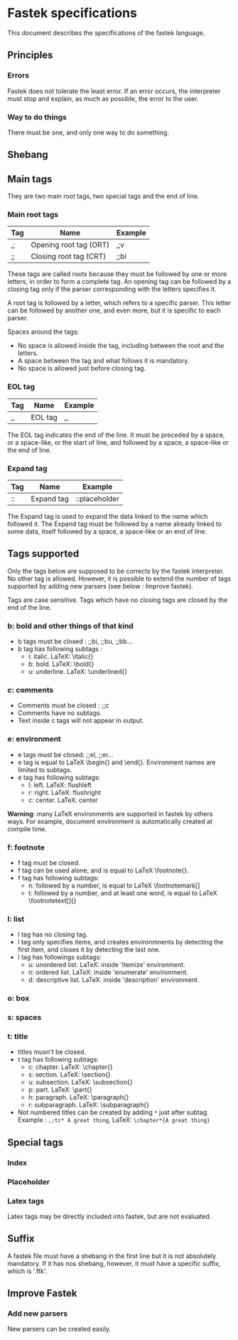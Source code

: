 # Fastek specifications
This document describes the specifications of the fastek language.
## Principles
### Errors
Fastek does not tolerate the least error. If an error occurs, the interpreter must stop and explain, as much as possible, the error to the user.
### Way to do things
There must be one, and only one way to do something.
## Shebang

## Main tags
They are two main root tags, two special tags and the end of line.
### Main root tags
Tag|Name|Example
---|-----|-------
,;|Opening root tag (ORT)|,;v
;;|Closing root tag (CRT)|;;bi


These tags are called roots because they must be followed by one or more letters, in order to form a complete tag. An opening tag can be followed by a closing tag only if the parser corresponding with the letters specifies it.


A root tag is followed by a letter, which refers to a specific parser. This letter can be followed by another one, and even more, but it is specific to each parser.

Spaces around the tags: 
* No space is allowed inside the tag, including between the root and the letters.
* A space between the tag and what follows it is mandatory.
* No space is allowed just before closing tag.
### EOL tag
Tag|Name|Example
---|-----|-------
,,|EOL tag|,,


The EOL tag indicates the end of the line. It must be preceded by a space, or a space-like, or the start of line, and followed by a space, a space-like or the end of line.

### Expand tag
Tag|Name|Example
---|-----|-------
::|Expand tag|::placeholder


The Expand tag is used to expand the data linked to the name which followed it. The Expand tag must be followed by a name already linked to some data, itself followed by a space, a space-like or an end of line.

## Tags supported
Only the tags below are supposed to be corrects by the fastek interpreter. No other tag is allowed. However, it is possible to extend the number of tags supported by adding new parsers (see below : Improve fastek).


Tags are case sensitive. Tags which have no closing tags are closed by the end of the line.
### b: bold and other things of that kind
* b tags must be closed : ;;bi, ;;bu, ;;bb...
* b tag has following subtags :
  * i: italic. LaTeX: \italic{}
  * b: bold. LaTeX: \bold{}
  * u: underline. LaTeX: \underlined{}
### c: comments
* Comments must be closed : ;;c
* Comments have no subtags.
* Text inside c tags will not appear in output.
### e: environment
* e tags must be closed: ;;el, ;;er...
* e tag is equal to LaTeX \begin{} and \end{}. Environment names are limited to subtags.
* e tag has following subtags:
  * l: left. LaTeX: flushleft
  * r: right. LaTeX: flushright
  * c: center. LaTeX: center


**Warning**: many LaTeX environments are supported in fastek by others ways. For example, document environment is automatically created at compile time.
### f: footnote
* f tag must be closed.
* f tag can be used alone, and is equal to LaTeX \footnote{}.
* f tag has following subtags:
  * n: followed by a number, is equal to LaTeX \footnotemark[]
  * t: followed by a number, and at least one word, is equal to LaTeX \footnotetext[]{}
### l: list
* l tag has no closing tag.
* l tag only specifies items, and creates environmnents by detecting the first item, and closes it by detecting the last one.
* l tag has followings subtags:
  * u: unordered list. LaTeX: inside 'itemize' environment.
  * n: ordered list. LaTeX: inside 'enumerate' environment.
  * d: descriptive list. LaTeX: inside 'description' environment.

### o: box
### s: spaces
### t: title
* titles musn't be closed.
* t tag has following subtags:
  * c: chapter. LaTeX: \chapter{}
  * s: section. LaTeX: \section{}
  * u: subsection. LaTeX: \subsection{}
  * p: part. LaTeX: \part{}
  * h: paragraph. LaTeX: \paragraph{}
  * r: subparagraph. LaTeX: \subparagraph{}
* Not numbered titles can be created by adding `*` just after subtag. Example : `,;tc* A great thing`, LaTeX: `\chapter*{A great thing}`


## Special tags

### Index

### Placeholder
### Latex tags
Latex tags may be directly included into fastek, but are not evaluated.

## Suffix
A fastek file must have a shebang in the first line but it is not absolutely mandatory. If it has nos shebang, however, it must have a specific suffix, which is '.ftk'.

## Improve Fastek
### Add new parsers
New parsers can be created easily.
